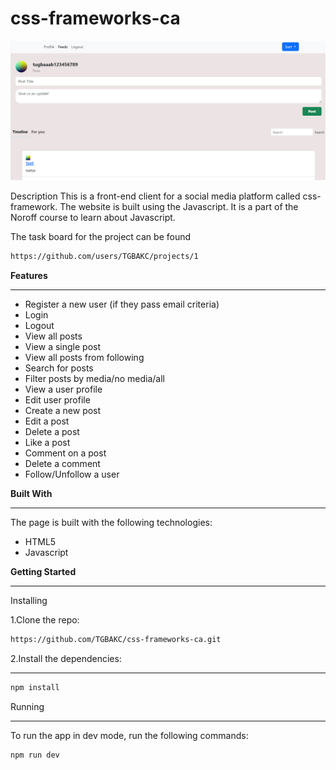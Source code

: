 # css-frameworks-ca


![](assets/images/social%20media%20app.png)



Description
This is a front-end client for a social media platform called css-framework. The website is built using the Javascript. It is a part of the Noroff course to learn about Javascript.

The task board for the project can be found 
```bash
https://github.com/users/TGBAKC/projects/1
```




**Features**
_______
- Register a new user (if they pass email criteria)
- Login
- Logout
- View all posts
- View a single post
- View all posts from following
- Search for posts
- Filter posts by media/no media/all
- View a user profile
- Edit user profile
- Create a new post
- Edit a post
- Delete a post
- Like a post
- Comment on a post
- Delete a comment
- Follow/Unfollow a user


**Built With**
_____

The page is built with the following technologies:

- HTML5
- Javascript


**Getting Started**
______

Installing

1.Clone the repo:
```bash
https://github.com/TGBAKC/css-frameworks-ca.git
```

2.Install the dependencies:
_______

```bash
npm install
```

Running
______

To run the app in dev mode, run the following commands:
```bash
npm run dev
```